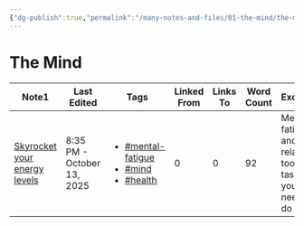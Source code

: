 ```yaml
---
{"dg-publish":true,"permalink":"/many-notes-and-files/01-the-mind/the-mind/","noteIcon":"","created":"2025-10-09T21:03:37.897+02:00","updated":"2025-10-13T20:34:46.602+02:00"}
---
```


# The Mind

<div><table class="dataview table-view-table"><thead class="table-view-thead"><tr class="table-view-tr-header"><th class="table-view-th"><span>Note</span><span class="dataview small-text">1</span></th><th class="table-view-th"><span>Last Edited</span></th><th class="table-view-th"><span>Tags</span></th><th class="table-view-th"><span>Linked From</span></th><th class="table-view-th"><span>Links To</span></th><th class="table-view-th"><span>Word Count</span></th><th class="table-view-th"><span>Excerpt</span></th></tr></thead><tbody class="table-view-tbody"><tr><td><span><a data-tooltip-position="top" aria-label="Skyrocket your energy levels.md" data-href="Skyrocket your energy levels.md" href="Skyrocket your energy levels.md" class="internal-link" target="_blank" rel="noopener nofollow">Skyrocket your energy levels</a></span></td><td>8:35 PM - October 13, 2025</td><td><ul class="dataview dataview-ul dataview-result-list-ul"><li class="dataview-result-list-li"><span><a href="#mental-fatigue" class="tag" target="_blank" rel="noopener nofollow">#mental-fatigue</a></span></li><li class="dataview-result-list-li"><span><a href="#mind" class="tag" target="_blank" rel="noopener nofollow">#mind</a></span></li><li class="dataview-result-list-li"><span><a href="#health" class="tag" target="_blank" rel="noopener nofollow">#health</a></span></li></ul></td><td>0</td><td>0</td><td>92</td><td><span>Mental fatigue and it's relation too tasks you need to do</span></td></tr></tbody></table></div>




















































